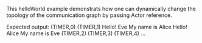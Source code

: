 This helloWorld example demonstrats how one can dynamically change the topology of the communication graph by passing Actor reference. 

Expected output: 
(TIMER,0)
(TIMER,1)
Hello! Eve My name is Alice
Hello! Alice My name is Eve
(TIMER,2)
(TIMER,3)
(TIMER,4)
...